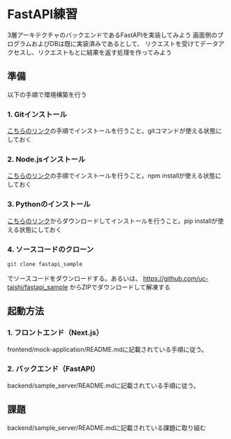 # FastAPI練習

3層アーキテクチャのバックエンドであるFastAPIを実装してみよう
画面側のプログラムおよびDBは既に実装済みであるとして、
リクエストを受けてデータアクセスし、リクエストもとに結果を返す処理を作ってみよう

## 準備

以下の手順で環境構築を行う

### 1. Gitインストール

[こちらのリンク](https://www.sejuku.net/blog/73444)の手順でインストールを行うこと。gitコマンドが使える状態にしておく

### 2. Node.jsインストール

[こちらのリンク](https://zenn.dev/kuuki/articles/windows-nodejs-install)の手順でインストールを行うこと。npm installが使える状態にしておく

### 3. Pythonのインストール

[こちらのリンク](https://www.python.org/downloads/)からダウンロードしてインストールを行うこと。pip installが使える状態にしておく

### 4. ソースコードのクローン

```bash
git clone fastapi_sample
```

でソースコードをダウンロードする。あるいは、
https://github.com/uc-taishi/fastapi_sample
からZIPでダウンロードして解凍する

## 起動方法

### 1. フロントエンド（Next.js）

frontend/mock-application/README.mdに記載されている手順に従う。

### 2. バックエンド（FastAPI）

backend/sample_server/README.mdに記載されている手順に従う。

## 課題

backend/sample_server/README.mdに記載されている課題に取り組む
